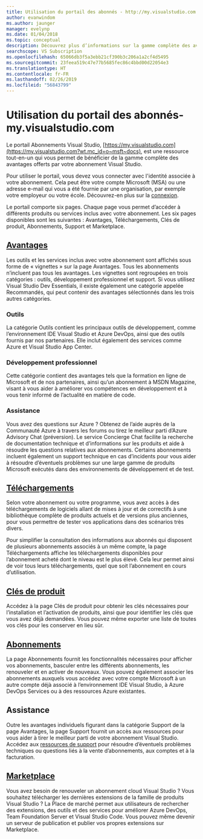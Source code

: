 ```yaml
---
title: Utilisation du portail des abonnés - http://my.visualstudio.com | Microsoft Docs
author: evanwindom
ms.author: jaunger
manager: evelynp
ms.date: 01/04/2018
ms.topic: conceptual
description: Découvrez plus d’informations sur la gamme complète des avantages disponibles sur le portail des abonnements Visual Studio
searchscope: VS Subscription
ms.openlocfilehash: 65066db3f5a3ebb21cf390b3c206a1a2cf4d5495
ms.sourcegitcommit: 23feea519c47e77b5685fec86c4bbd00d22054e3
ms.translationtype: HT
ms.contentlocale: fr-FR
ms.lasthandoff: 02/26/2019
ms.locfileid: "56843799"
---
```

# <a name="using-the-subscriber-portal---myspanspanvisualstudiospanspancom"></a>Utilisation du portail des abonnés- my.<span></span>visualstudio<span></span>.com

Le portail Abonnements Visual Studio, [https://my.visualstudio.com](https://my.visualstudio.com?wt.mc_id=o~msft~docs), est une ressource tout-en-un qui vous permet de bénéficier de la gamme complète des avantages offerts par votre abonnement Visual Studio.

Pour utiliser le portail, vous devez vous connecter avec l'identité associée à votre abonnement.  Cela peut être votre compte Microsoft (MSA) ou une adresse e-mail qui vous a été fournie par une organisation, par exemple votre employeur ou votre école.  Découvrez-en plus sur la [connexion](signing-in.md).

Le portail comporte six pages.  Chaque page vous permet d’accéder à différents produits ou services inclus avec votre abonnement.  Les six pages disponibles sont les suivantes : Avantages, Téléchargements, Clés de produit, Abonnements, Support et Marketplace.

## <a name="benefitshttpsmyvisualstudiocombenefitswtmcidomsftdocs"></a>[Avantages](https://my.visualstudio.com/benefits?wt.mc_id=o~msft~docs)
Les outils et les services inclus avec votre abonnement sont affichés sous forme de « vignettes » sur la page Avantages.  Tous les abonnements n’incluent pas tous les avantages. Les vignettes sont regroupées en trois catégories :  outils, développement professionnel et support.  Si vous utilisez Visual Studio Dev Essentials, il existe également une catégorie appelée Recommandés, qui peut contenir des avantages sélectionnés dans les trois autres catégories.

### <a name="tools"></a>Outils
La catégorie Outils contient les principaux outils de développement, comme l’environnement IDE Visual Studio et Azure DevOps, ainsi que des outils fournis par nos partenaires.  Elle inclut également des services comme Azure et Visual Studio App Center.

### <a name="professional-development"></a>Développement professionnel
Cette catégorie contient des avantages tels que la formation en ligne de Microsoft et de nos partenaires, ainsi qu’un abonnement à MSDN Magazine, visant à vous aider à améliorer vos compétences en développement et à vous tenir informé de l’actualité en matière de code.

### <a name="support"></a>Assistance
Vous avez des questions sur Azure ?  Obtenez de l’aide auprès de la Communauté Azure à travers les forums ou tirez le meilleur parti d’Azure Advisory Chat (préversion).  Le service Concierge Chat facilite la recherche de documentation technique et d’informations sur les produits et aide à résoudre les questions relatives aux abonnements.  Certains abonnements incluent également un support technique en cas d’incidents pour vous aider à résoudre d’éventuels problèmes sur une large gamme de produits Microsoft exécutés dans des environnements de développement et de test.

## <a name="downloadshttpsmyvisualstudiocomdownloadswtmcidomsftdocs"></a>[Téléchargements](https://my.visualstudio.com/downloads?wt.mc_id=o~msft~docs)
Selon votre abonnement ou votre programme, vous avez accès à des téléchargements de logiciels allant de mises à jour et de correctifs à une bibliothèque complète de produits actuels et de versions plus anciennes, pour vous permettre de tester vos applications dans des scénarios très divers.

Pour simplifier la consultation des informations aux abonnés qui disposent de plusieurs abonnements associés à un même compte, la page Téléchargements affiche les téléchargements disponibles pour l’abonnement acheté dont le niveau est le plus élevé.  Cela leur permet ainsi de voir tous leurs téléchargements, quel que soit l’abonnement en cours d’utilisation.

## <a name="product-keyshttpsmyvisualstudiocomproductkeyswtmcidomsftdocs"></a>[Clés de produit](https://my.visualstudio.com/productkeys?wt.mc_id=o~msft~docs)
Accédez à la page Clés de produit pour obtenir les clés nécessaires pour l’installation et l’activation de produits, ainsi que pour identifier les clés que vous avez déjà demandées.  Vous pouvez même exporter une liste de toutes vos clés pour les conserver en lieu sûr.

## <a name="subscriptionshttpsmyvisualstudiocomsubscriptionswtmcidomsftdocs"></a>[Abonnements](https://my.visualstudio.com/subscriptions?wt.mc_id=o~msft~docs)
La page Abonnements fournit les fonctionnalités nécessaires pour afficher vos abonnements, basculer entre les différents abonnements, les renouveler et en activer de nouveaux. Vous pouvez également associer les abonnements auxquels vous accédez avec votre compte Microsoft à un autre compte déjà associé à l’environnement IDE Visual Studio, à Azure DevOps Services ou à des ressources Azure existantes.

## <a name="support"></a>Assistance

Outre les avantages individuels figurant dans la catégorie Support de la page Avantages, la page Support fournit un accès aux ressources pour vous aider à tirer le meilleur parti de votre abonnement Visual Studio. Accédez aux [ressources de support](https://visualstudio.microsoft.com/subscriptions/support/) pour résoudre d’éventuels problèmes techniques ou questions liés à la vente d’abonnements, aux comptes et à la facturation.

## <a name="marketplacehttpsmarketplacevisualstudiocom"></a>[Marketplace](https://marketplace.visualstudio.com/)

Vous avez besoin de renouveler un abonnement cloud Visual Studio ?  Vous souhaitez télécharger les dernières extensions de la famille de produits Visual Studio ?  La Place de marché permet aux utilisateurs de rechercher des extensions, des outils et des services pour améliorer Azure DevOps, Team Foundation Server et Visual Studio Code. Vous pouvez même devenir un serveur de publication et publier vos propres extensions sur Marketplace.
